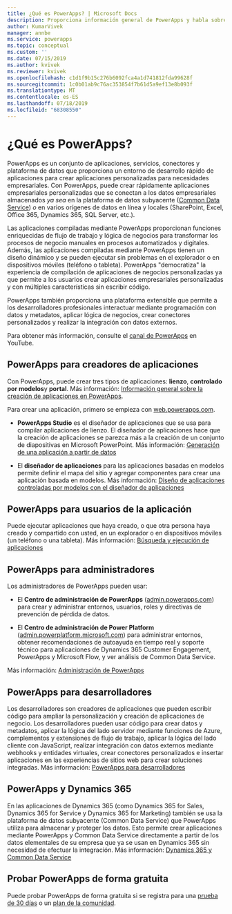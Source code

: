 ```yaml
---
title: ¿Qué es PowerApps? | Microsoft Docs
description: Proporciona información general de PowerApps y habla sobre cómo los usuarios finales, los creadores de aplicaciones, los administradores y los desarrolladores profesionales pueden usar PowerApps.
author: KumarVivek
manager: annbe
ms.service: powerapps
ms.topic: conceptual
ms.custom: ''
ms.date: 07/15/2019
ms.author: kvivek
ms.reviewer: kvivek
ms.openlocfilehash: c1d1f9b15c276b6092fca4a1d741812fda99628f
ms.sourcegitcommit: 1c0b01ab9c76ac353854f7b61d5a9ef13e8b093f
ms.translationtype: MT
ms.contentlocale: es-ES
ms.lasthandoff: 07/18/2019
ms.locfileid: "68308550"
---
```

# <a name="what-is-powerapps"></a>¿Qué es PowerApps?

PowerApps es un conjunto de aplicaciones, servicios, conectores y plataforma de datos que proporciona un entorno de desarrollo rápido de aplicaciones para crear aplicaciones personalizadas para necesidades empresariales. Con PowerApps, puede crear rápidamente aplicaciones empresariales personalizadas que se conectan a los datos empresariales almacenados *ya sea* en la plataforma de datos subyacente ([Common Data Service](/powerapps/maker/common-data-service/data-platform-intro)) *o* en varios orígenes de datos en línea y locales (SharePoint, Excel, Office 365, Dynamics 365, SQL Server, etc.). 

Las aplicaciones compiladas mediante PowerApps proporcionan funciones enriquecidas de flujo de trabajo y lógica de negocios para transformar los procesos de negocio manuales en procesos automatizados y digitales. Además, las aplicaciones compiladas mediante PowerApps tienen un diseño dinámico y se pueden ejecutar sin problemas en el explorador o en dispositivos móviles (teléfono o tableta). PowerApps "democratiza" la experiencia de compilación de aplicaciones de negocios personalizadas ya que permite a los usuarios crear aplicaciones empresariales personalizadas y con múltiples características sin escribir código.

PowerApps también proporciona una plataforma extensible que permite a los desarrolladores profesionales interactuar mediante programación con datos y metadatos, aplicar lógica de negocios, crear conectores personalizados y realizar la integración con datos externos.

Para obtener más información, consulte el [canal de PowerApps](https://www.youtube.com/channel/UCGfWR2ekfRFckLjev6eQYLg) en YouTube.

## <a name="powerapps-for-app-makerscreators"></a>PowerApps para creadores de aplicaciones

Con PowerApps, puede crear tres tipos de aplicaciones: **lienzo**, **controlado por modelos**y **portal**. Más información: [Información general sobre la creación de aplicaciones en PowerApps](maker/index.md).

Para crear una aplicación, primero se empieza con [web.powerapps.com](https://web.powerapps.com).

- **PowerApps Studio** es el diseñador de aplicaciones que se usa para compilar aplicaciones de lienzo. El diseñador de aplicaciones hace que la creación de aplicaciones se parezca más a la creación de un conjunto de diapositivas en Microsoft PowerPoint. Más información: [Generación de una aplicación a partir de datos](/powerapps/maker/canvas-apps/data-platform-create-app)  

- El **diseñador de aplicaciones** para las aplicaciones basadas en modelos permite definir el mapa del sitio y agregar componentes para crear una aplicación basada en modelos. Más información: [Diseño de aplicaciones controladas por modelos con el diseñador de aplicaciones](maker/model-driven-apps/design-custom-business-apps-using-app-designer.md)

## <a name="powerapps-for-app-users"></a>PowerApps para usuarios de la aplicación

Puede ejecutar aplicaciones que haya creado, o que otra persona haya creado y compartido con usted, en un explorador o en dispositivos móviles (un teléfono o una tableta). Más información: [Búsqueda y ejecución de aplicaciones](user/index.md)

## <a name="powerapps-for-admins"></a>PowerApps para administradores

Los administradores de PowerApps pueden usar:

- El **Centro de administración de PowerApps** ([admin.powerapps.com](https://admin.powerapps.com)) para crear y administrar entornos, usuarios, roles y directivas de prevención de pérdida de datos. 

- El **Centro de administración de Power Platform** ([admin.powerplatform.microsoft.com](https://admin.powerplatform.microsoft.com)) para administrar entornos, obtener recomendaciones de autoayuda en tiempo real y soporte técnico para aplicaciones de Dynamics 365 Customer Engagement, PowerApps y Microsoft Flow, y ver análisis de Common Data Service. 

Más información: [Administración de PowerApps](/power-platform/admin/admin-guide)

## <a name="powerapps-for-developers"></a>PowerApps para desarrolladores

Los desarrolladores son creadores de aplicaciones que pueden escribir código para ampliar la personalización y creación de aplicaciones de negocio. Los desarrolladores pueden usar código para crear datos y metadatos, aplicar la lógica del lado servidor mediante funciones de Azure, complementos y extensiones de flujo de trabajo, aplicar la lógica del lado cliente con JavaScript, realizar integración con datos externos mediante webhooks y entidades virtuales, crear conectores personalizados e insertar aplicaciones en las experiencias de sitios web para crear soluciones integradas. Más información: [PowerApps para desarrolladores](/powerapps/#pivot=home&panel=developer)

## <a name="powerapps-and-dynamics-365"></a>PowerApps y Dynamics 365

En las aplicaciones de Dynamics 365 (como Dynamics 365 for Sales, Dynamics 365 for Service y Dynamics 365 for Marketing) también se usa la plataforma de datos subyacente (Common Data Service) que PowerApps utiliza para almacenar y proteger los datos. Esto permite crear aplicaciones mediante PowerApps y Common Data Service directamente a partir de los datos elementales de su empresa que ya se usan en Dynamics 365 sin necesidad de efectuar la integración. Más información: [Dynamics 365 y Common Data Service](maker/common-data-service/data-platform-intro.md#dynamics-365-and-the-common-data-service)

## <a name="try-powerapps-for-free"></a>Probar PowerApps de forma gratuita

Puede probar PowerApps de forma gratuita si se registra para una [prueba de 30 días](maker/signup-for-powerapps.md) o un [plan de la comunidad](maker/dev-community-plan.md).
